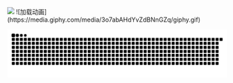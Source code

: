
<img src="https://cdn.jsdelivr.net/gh/cuikeyao/cdn/static/gif/coding.gif" /> 
![加载动画](https://media.giphy.com/media/3o7abAHdYvZdBNnGZq/giphy.gif)

![亮色](https://raw.githubusercontent.com/cuikeyao/cuikeyao/output/github-contribution-grid-snake.svg)

